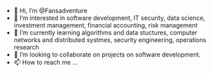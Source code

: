- 👋 Hi, I’m @Fansadventure
- 👀 I’m interested in software development, IT security, data science, investment management, financial accounting, risk management
- 🌱 I’m currently learning algorithms and data stuctures, computer networks and distributed systmes, security engineering, operations research
- 💞️ I’m looking to collaborate on projects on software development.
- 📫 How to reach me ...

<!---
Fansadventure/Fansadventure is a ✨ special ✨ repository because its `README.md` (this file) appears on your GitHub profile.
You can click the Preview link to take a look at your changes.
--->
